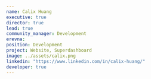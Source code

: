 ```yaml
---
name: Calix Huang
executive: true
director: true
lead: true
community_manager: Development
erevna:  
position: Development
project: Website, Superdashboard
image: ../assets/calix.png
linkedin: "https://www.linkedin.com/in/calix-huang/"
developer: true
---
```

